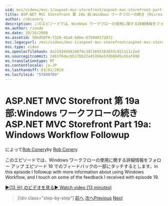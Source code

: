 ```yaml
---
uid: mvc/videos/mvc-1/aspnet-mvc-storefront/aspnet-mvc-storefront-part-19a-windows-workflow-followup
title: ASP.NET MVC Storefront 第 19a 部:Windows ワークフローの続き |Microsoft Docs
author: robconery
description: このエピソードでは、Windows ワークフローの使用に関する詳細情報をフォロー アップ エピソード 19 でのフィードバックの一部にタッチするとします。
ms.author: riande
ms.date: 10/16/2008
ms.assetid: 50ed58f9-f329-45a8-b8be-675040172072
msc.legacyurl: /mvc/videos/mvc-1/aspnet-mvc-storefront/aspnet-mvc-storefront-part-19a-windows-workflow-followup
msc.type: video
ms.openlocfilehash: de22839d9434079c3872692383893c921111c2ed
ms.sourcegitcommit: 24b1f6decbb17bb22a45166e5fdb0845c65af498
ms.translationtype: MT
ms.contentlocale: ja-JP
ms.lasthandoff: 03/01/2019
ms.locfileid: "57049769"
---
```

<a name="aspnet-mvc-storefront-part-19a-windows-workflow-followup"></a><span data-ttu-id="eb6ff-103">ASP.NET MVC Storefront 第 19a 部:Windows ワークフローの続き</span><span class="sxs-lookup"><span data-stu-id="eb6ff-103">ASP.NET MVC Storefront Part 19a: Windows Workflow Followup</span></span>
====================
<span data-ttu-id="eb6ff-104">によって[Rob Conery](https://github.com/robconery)</span><span class="sxs-lookup"><span data-stu-id="eb6ff-104">by [Rob Conery](https://github.com/robconery)</span></span>

<span data-ttu-id="eb6ff-105">このエピソードでは、Windows ワークフローの使用に関する詳細情報をフォロー アップ エピソード 19 でのフィードバックの一部にタッチするとします。</span><span class="sxs-lookup"><span data-stu-id="eb6ff-105">In this episode I followup with more information about using Windows Workflow, and I touch on some of the feedback I received with episode 19.</span></span>

[<span data-ttu-id="eb6ff-106">&#9654;(13 分) のビデオを見る</span><span class="sxs-lookup"><span data-stu-id="eb6ff-106">&#9654; Watch video (13 minutes)</span></span>](https://channel9.msdn.com/Blogs/ASP-NET-Site-Videos/aspnet-mvc-storefront-part-19a-windows-workflow-followup)

> [!div class="step-by-step"]
> <span data-ttu-id="eb6ff-107">[前へ](aspnet-mvc-storefront-part-19-processing-orders-with-windows-workflow.md)
> [次へ](aspnet-mvc-storefront-part-20-logging.md)</span><span class="sxs-lookup"><span data-stu-id="eb6ff-107">[Previous](aspnet-mvc-storefront-part-19-processing-orders-with-windows-workflow.md)
[Next](aspnet-mvc-storefront-part-20-logging.md)</span></span>
